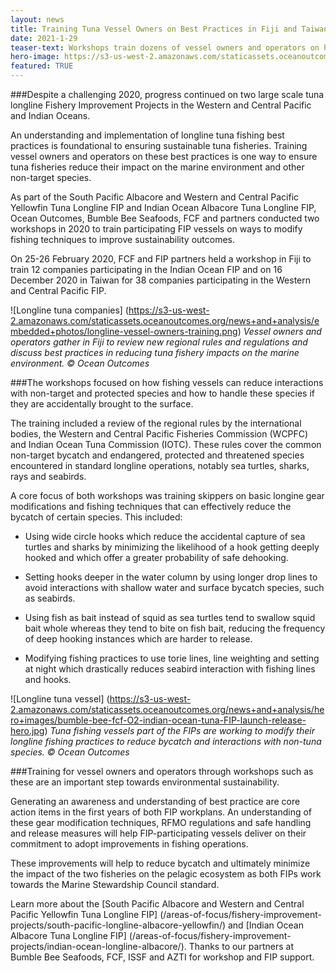 ```yaml
---
layout: news
title: Training Tuna Vessel Owners on Best Practices in Fiji and Taiwan
date: 2021-1-29
teaser-text: Workshops train dozens of vessel owners and operators on how to reduce fishery interactions with non-target and protected species through gear modifications and better fishing techniques.
hero-image: https://s3-us-west-2.amazonaws.com/staticassets.oceanoutcomes.org/news+and+analysis/hero+images/tuna-longline-workshop-trainings-hero.png
featured: TRUE
---
```

###Despite a challenging 2020, progress continued on two large scale tuna longline Fishery Improvement Projects in the Western and Central Pacific and Indian Oceans.

An understanding and implementation of longline tuna fishing best practices is foundational to ensuring sustainable tuna fisheries. Training vessel owners and operators on these best practices is one way to ensure tuna fisheries reduce their impact on the marine environment and other non-target species.

As part of the South Pacific Albacore and Western and Central Pacific Yellowfin Tuna Longline FIP and Indian Ocean Albacore Tuna Longline FIP, Ocean Outcomes, Bumble Bee Seafoods, FCF and partners conducted two workshops in 2020 to train participating FIP vessels on ways to modify fishing techniques to improve sustainability outcomes.

On 25-26 February 2020, FCF and FIP partners held a workshop in Fiji to train 12 companies participating in the Indian Ocean FIP and on 16 December 2020 in Taiwan for 38 companies participating in the Western and Central Pacific FIP.

![Longline tuna companies]
(https://s3-us-west-2.amazonaws.com/staticassets.oceanoutcomes.org/news+and+analysis/embedded+photos/longline-vessel-owners-training.png)
*Vessel owners and operators gather in Fiji to review new regional rules and regulations and discuss best practices in reducing tuna fishery impacts on the marine environment. © Ocean Outcomes*

###The workshops focused on how fishing vessels can reduce interactions with non-target and protected species and how to handle these species if they are accidentally brought to the surface.

The training included a review of the regional rules by the international bodies, the Western and Central Pacific Fisheries Commission (WCPFC) and Indian Ocean Tuna Commission (IOTC). These rules cover the common non-target bycatch and endangered, protected and threatened species encountered in standard longline operations, notably sea turtles, sharks, rays and seabirds.

A core focus of both workshops was training skippers on basic longine gear modifications and fishing techniques that can effectively reduce the bycatch of certain species. This included:

* Using wide circle hooks which reduce the accidental capture of sea turtles and sharks by minimizing the likelihood of a hook getting deeply hooked and which offer a greater probability of safe dehooking.  

* Setting hooks deeper in the water column by using longer drop lines to avoid interactions with shallow water and surface bycatch species, such as seabirds.  

* Using fish as bait instead of squid as sea turtles tend to swallow squid bait whole whereas they tend to bite on fish bait, reducing the frequency of deep hooking instances which are harder to release.  

* Modifying fishing practices to use torie lines, line weighting and setting at night which drastically reduces seabird interaction with fishing lines and hooks.  

![Longline tuna vessel]
(https://s3-us-west-2.amazonaws.com/staticassets.oceanoutcomes.org/news+and+analysis/hero+images/bumble-bee-fcf-O2-indian-ocean-tuna-FIP-launch-release-hero.jpg)
*Tuna fishing vessels part of the FIPs are working to modify their longline fishing practices to reduce bycatch and interactions with non-tuna species. © Ocean Outcomes*

###Training for vessel owners and operators through workshops such as these are an important step towards environmental sustainability.

Generating an awareness and understanding of best practice are core action items in the first years of both FIP workplans. An understanding of these gear modification techniques, RFMO regulations and safe handling and release measures will help FIP-participating vessels deliver on their commitment to adopt improvements in fishing operations.

These improvements will help to reduce bycatch and ultimately minimize the impact of the two fisheries on the pelagic ecosystem as both FIPs work towards the Marine Stewardship Council standard.

Learn more about the [South Pacific Albacore and Western and Central Pacific Yellowfin Tuna Longline FIP] (/areas-of-focus/fishery-improvement-projects/south-pacific-longline-albacore-yellowfin/) and [Indian Ocean Albacore Tuna Longline FIP] (/areas-of-focus/fishery-improvement-projects/indian-ocean-longline-albacore/). Thanks to our partners at Bumble Bee Seafoods, FCF, ISSF and AZTI for workshop and FIP support.
